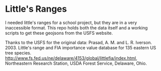 # Little's Ranges

I needed little's ranges for a school project, but they are in a very inaccessible format. This repo holds both the data itself and a working scripts to get these geojsons from the USFS website.


























Thanks to the USFS for the original data:
Prasad, A. M. and L. R. Iverson. 2003. Little's range and FIA importance value database for 135 eastern US tree species. http://www.fs.fed.us/ne/delaware/4153/global/littlefia/index.html, Northeastern Research Station, USDA Forest Service, Delaware, Ohio. 
